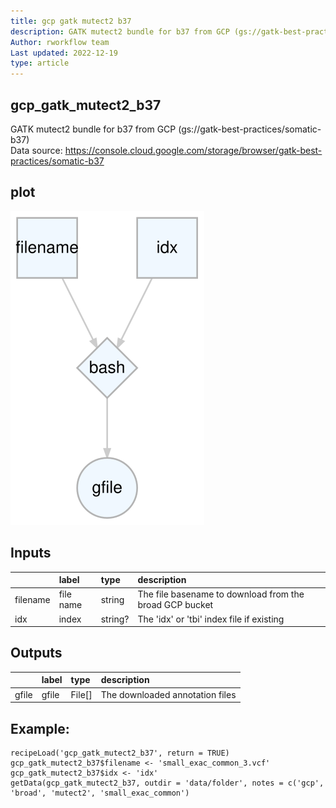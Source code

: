 ```yaml
---
title: gcp gatk mutect2 b37
description: GATK mutect2 bundle for b37 from GCP (gs://gatk-best-practices/somatic-b37)
Author: rworkflow team
Last updated: 2022-12-19
type: article
---
```

## gcp_gatk_mutect2_b37
GATK mutect2 bundle for b37 from GCP (gs://gatk-best-practices/somatic-b37)<br>Data source: <https://console.cloud.google.com/storage/browser/gatk-best-practices/somatic-b37>
## plot
![## gcp_gatk_mutect2_b37](/plots/gcp_gatk_mutect2_b37.svg)
## Inputs
|         |label     |type    |description                                             |
|:--------|:---------|:-------|:-------------------------------------------------------|
|filename |file name |string  |The file basename to download from the broad GCP bucket |
|idx      |index     |string? |The 'idx' or 'tbi' index file if existing               |
## Outputs
|      |label |type   |description                     |
|:-----|:-----|:------|:-------------------------------|
|gfile |gfile |File[] |The downloaded annotation files |
## Example:
```
recipeLoad('gcp_gatk_mutect2_b37', return = TRUE)
gcp_gatk_mutect2_b37$filename <- 'small_exac_common_3.vcf'
gcp_gatk_mutect2_b37$idx <- 'idx'
getData(gcp_gatk_mutect2_b37, outdir = 'data/folder', notes = c('gcp', 'broad', 'mutect2', 'small_exac_common')
```

